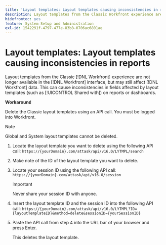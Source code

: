```yaml
---
title: 'Layout templates: Layout templates causing inconsistencies in reports'
description: Layout templates from the Classic Workfront experience are no longer available in the Workfront interface, but may still affect Workfront data. This can cause inconsistencies in fields affected by layout templates (such as Shared with) on reports or dashboards.
hidefromtoc: yes
feature: System Setup and Administration
exl-id: 1542291f-4797-477e-83b8-0706ac6801ae
---
```

# Layout templates: Layout templates causing inconsistencies in reports

Layout templates from the Classic [!DNL Workfront] experience are not longer available in the [!DNL Workfront] interface, but may still affect [!DNL Workfront] data. This can cause inconsistencies in fields affected by layout templates (such as [!UICONTROL Shared with]) on reports or dashboards.

**Workaround**

Delete the Classic layout templates using an API call. You must be logged into Workfront.

>[!NOTE]
>
>Global and System layout templates cannot be deleted.

1. Locate the layout template you want to delete using the following API call:
   `https://{yourDomain}.com/attask/api/v16.0/LYTMPL/search`
1. Make note of the ID of the layout template you want to delete. 
1. Locate your session ID using the following API call:
   `https://{yourDomain}.com/attask/api/v16.0/session`

   >[!IMPORTANT]
   >
   >Never share your session ID with anyone. 

1. Insert the layout template ID and the session ID into the following API call:
   `https://{yourDomain}.com/attask/api/v16.0/LYTMPL?ID={layoutTemplateID}&method=delete&sessionID={yourSessionID}`
1. Paste the API call from step 4 into the URL bar of your browser and press Enter.

   This deletes the layout template.
